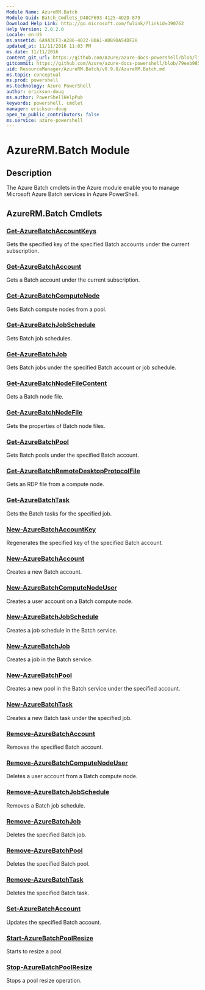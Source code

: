 ```yaml
---
Module Name: AzureRM.Batch
Module Guid: Batch_Cmdlets_D48CF693-4125-4D2D-879
Download Help Link: http://go.microsoft.com/fwlink/?linkid=390762
Help Version: 2.0.2.0
Locale: en-US
ms.assetid: 6A9A3CF3-A286-4022-80A1-AD890A54DF28
updated_at: 11/11/2016 11:03 PM
ms.date: 11/11/2016
content_git_url: https://github.com/Azure/azure-docs-powershell/blob/live/azureps-cmdlets-docs/ResourceManager/AzureRM.Batch/v0.9.8/AzureRM.Batch.md
gitcommit: https://github.com/Azure/azure-docs-powershell/blob/79eeb985ea480979357fb4695832a0c3d29a48bf/azureps-cmdlets-docs/ResourceManager/AzureRM.Batch/v0.9.8/AzureRM.Batch.md
uid: ResourceManager/AzureRM.Batch/v0.9.8/AzureRM.Batch.md
ms.topic: conceptual
ms.prod: powershell
ms.technology: Azure PowerShell
author: erickson-doug
ms.author: PowerShellHelpPub
keywords: powershell, cmdlet
manager: erickson-doug
open_to_public_contributors: false
ms.service: azure-powershell
---
```


# AzureRM.Batch Module
## Description
The Azure Batch cmdlets in the Azure module enable you to manage Microsoft Azure Batch services in Azure PowerShell.

## AzureRM.Batch Cmdlets
### [Get-AzureBatchAccountKeys](./Get-AzureBatchAccountKeys.md)
Gets the specified key of the specified Batch accounts under the current subscription.


### [Get-AzureBatchAccount](./Get-AzureBatchAccount.md)
Gets a Batch account under the current subscription.


### [Get-AzureBatchComputeNode](./Get-AzureBatchComputeNode.md)
Gets Batch compute nodes from a pool.


### [Get-AzureBatchJobSchedule](./Get-AzureBatchJobSchedule.md)
Gets Batch job schedules.


### [Get-AzureBatchJob](./Get-AzureBatchJob.md)
Gets Batch jobs under the specified Batch account or job schedule.


### [Get-AzureBatchNodeFileContent](./Get-AzureBatchNodeFileContent.md)
Gets a Batch node file.


### [Get-AzureBatchNodeFile](./Get-AzureBatchNodeFile.md)
Gets the properties of Batch node files.


### [Get-AzureBatchPool](./Get-AzureBatchPool.md)
Gets Batch pools under the specified Batch account.


### [Get-AzureBatchRemoteDesktopProtocolFile](./Get-AzureBatchRemoteDesktopProtocolFile.md)
Gets an RDP file from a compute node.


### [Get-AzureBatchTask](./Get-AzureBatchTask.md)
Gets the Batch tasks for the specified job.


### [New-AzureBatchAccountKey](./New-AzureBatchAccountKey.md)
Regenerates the specified key of the specified Batch account.


### [New-AzureBatchAccount](./New-AzureBatchAccount.md)
Creates a new Batch account.


### [New-AzureBatchComputeNodeUser](./New-AzureBatchComputeNodeUser.md)
Creates a user account on a Batch compute node.


### [New-AzureBatchJobSchedule](./New-AzureBatchJobSchedule.md)
Creates a job schedule in the Batch service.


### [New-AzureBatchJob](./New-AzureBatchJob.md)
Creates a job in the Batch service.


### [New-AzureBatchPool](./New-AzureBatchPool.md)
Creates a new pool in the Batch service under the specified account.


### [New-AzureBatchTask](./New-AzureBatchTask.md)
Creates a new Batch task under the specified job.


### [Remove-AzureBatchAccount](./Remove-AzureBatchAccount.md)
Removes the specified  Batch account.


### [Remove-AzureBatchComputeNodeUser](./Remove-AzureBatchComputeNodeUser.md)
Deletes a user account from a Batch compute node.


### [Remove-AzureBatchJobSchedule](./Remove-AzureBatchJobSchedule.md)
Removes a Batch job schedule.


### [Remove-AzureBatchJob](./Remove-AzureBatchJob.md)
Deletes the specified Batch job.


### [Remove-AzureBatchPool](./Remove-AzureBatchPool.md)
Deletes the specified Batch pool.


### [Remove-AzureBatchTask](./Remove-AzureBatchTask.md)
Deletes the specified Batch task.


### [Set-AzureBatchAccount](./Set-AzureBatchAccount.md)
Updates the specified Batch account.


### [Start-AzureBatchPoolResize](./Start-AzureBatchPoolResize.md)
Starts to resize a pool.


### [Stop-AzureBatchPoolResize](./Stop-AzureBatchPoolResize.md)
Stops a pool resize operation.



